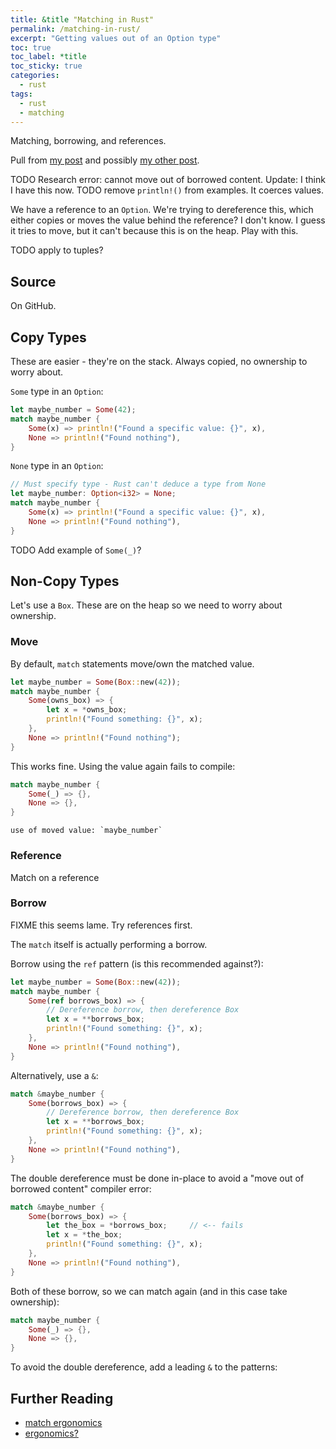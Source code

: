 ```yaml
---
title: &title "Matching in Rust"
permalink: /matching-in-rust/
excerpt: "Getting values out of an Option type"
toc: true
toc_label: *title
toc_sticky: true
categories:
  - rust
tags:
  - rust
  - matching
---
```


Matching, borrowing, and references.

Pull from [my post](https://stackoverflow.com/questions/57128842/how-are-tuples-destructured-into-references/57128935#57128935)
and possibly [my other post](https://stackoverflow.com/questions/56957770/how-are-tuples-inside-of-arcs-destructured-with-references).

TODO Research error: cannot move out of borrowed content.
Update: I think I have this now.
TODO remove `println!()` from examples. It coerces values.

We have a reference to an `Option`. We're trying to dereference this,
which either copies or moves the value behind the reference? I don't know.
I guess it tries to move, but it can't because this is on the heap.
Play with this.

TODO apply to tuples?


## Source

On GitHub.


## Copy Types

These are easier - they're on the stack.
Always copied, no ownership to worry about.

`Some` type in an `Option`:

```rust
let maybe_number = Some(42);
match maybe_number {
    Some(x) => println!("Found a specific value: {}", x),
    None => println!("Found nothing"),
}
```

`None` type in an `Option`:

```rust
// Must specify type - Rust can't deduce a type from None
let maybe_number: Option<i32> = None;
match maybe_number {
    Some(x) => println!("Found a specific value: {}", x),
    None => println!("Found nothing"),
}
```

TODO Add example of `Some(_)`?


## Non-Copy Types

Let's use a `Box`.
These are on the heap so we need to worry about ownership.


### Move

By default, `match` statements move/own the matched value.

```rust
let maybe_number = Some(Box::new(42));
match maybe_number {
    Some(owns_box) => {
        let x = *owns_box;
        println!("Found something: {}", x);
    },
    None => println!("Found nothing");
}
```

This works fine.
Using the value again fails to compile:

```rust
match maybe_number {
    Some(_) => {},
    None => {},
}
```

```
use of moved value: `maybe_number`
```


### Reference

Match on a reference


### Borrow

FIXME this seems lame. Try references first.

The `match` itself is actually performing a borrow.

Borrow using the `ref` pattern (is this recommended against?):

```rust
let maybe_number = Some(Box::new(42));
match maybe_number {
    Some(ref borrows_box) => {
        // Dereference borrow, then dereference Box
        let x = **borrows_box;
        println!("Found something: {}", x);
    },
    None => println!("Found nothing"),
}
```

Alternatively, use a `&`:

```rust
match &maybe_number {
    Some(borrows_box) => {
        // Dereference borrow, then dereference Box
        let x = **borrows_box;
        println!("Found something: {}", x);
    },
    None => println!("Found nothing"),
}
```

The double dereference must be done in-place to avoid a "move out of borrowed content" compiler error:

```rust
match &maybe_number {
    Some(borrows_box) => {
        let the_box = *borrows_box;     // <-- fails
        let x = *the_box;
        println!("Found something: {}", x);
    },
    None => println!("Found nothing"),
}
```


Both of these borrow, so we can match again (and in this case take ownership):

```rust
match maybe_number {
    Some(_) => {},
    None => {},
}
```


To avoid the double dereference, add a leading `&` to the patterns:




## Further Reading

  * [match ergonomics](https://github.com/rust-lang/rfcs/blob/master/text/2005-match-ergonomics.md)
  * [ergonomics?](https://blog.rust-lang.org/2017/03/02/lang-ergonomics.html)
